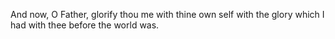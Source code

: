 And now, O Father, glorify thou me with thine own self with the glory which I had with thee before the world was.
